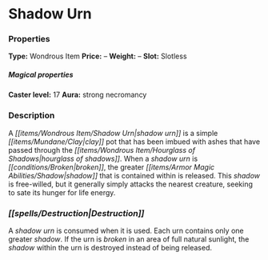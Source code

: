 ﻿---
Title: "Shadow Urn"
Type: "Wondrous Item"
Price: "–"
Weight: "–"
Slot: "Slotless"
Caster level: "17"
Aura: "strong necromancy"
Description: |
  "A _shadow urn_ is a simple clay pot that has been imbued with ashes that have passed through the hourglass of shadows. When a _shadow urn_ is broken, the greater shadow that is contained within is released. This shadow is free-willed, but it generally simply attacks the nearest creature, seeking to sate its hunger for life energy."
Destruction: |
  "A _shadow urn_ is consumed when it is used. Each urn contains only one greater shadow. If the urn is broken in an area of full natural sunlight, the shadow within the urn is destroyed instead of being released."
Sources: "['The Demon Within']"
---

# Shadow Urn

### Properties

**Type:** Wondrous Item **Price:** – **Weight:** – **Slot:** Slotless

##### Magical properties

**Caster level:** 17 **Aura:** strong necromancy

### Description

A _[[items/Wondrous Item/Shadow Urn|shadow urn]]_ is a simple _[[items/Mundane/Clay|clay]]_ pot that has been imbued with ashes that have passed through the _[[items/Wondrous Item/Hourglass of Shadows|hourglass of shadows]]_. When a _shadow urn_ is _[[conditions/Broken|broken]]_, the greater _[[items/Armor Magic Abilities/Shadow|shadow]]_ that is contained within is released. This _shadow_ is free-willed, but it generally simply attacks the nearest creature, seeking to sate its hunger for life energy.

### _[[spells/Destruction|Destruction]]_

A _shadow urn_ is consumed when it is used. Each urn contains only one greater _shadow_. If the urn is _broken_ in an area of full natural sunlight, the _shadow_ within the urn is destroyed instead of being released.

